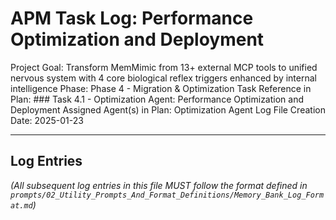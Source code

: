# APM Task Log: Performance Optimization and Deployment

Project Goal: Transform MemMimic from 13+ external MCP tools to unified nervous system with 4 core biological reflex triggers enhanced by internal intelligence
Phase: Phase 4 - Migration & Optimization
Task Reference in Plan: ### Task 4.1 - Optimization Agent: Performance Optimization and Deployment
Assigned Agent(s) in Plan: Optimization Agent
Log File Creation Date: 2025-01-23

---

## Log Entries

*(All subsequent log entries in this file MUST follow the format defined in `prompts/02_Utility_Prompts_And_Format_Definitions/Memory_Bank_Log_Format.md`)*